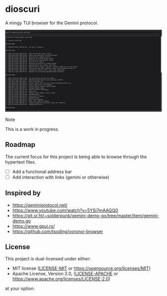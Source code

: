 # dioscuri

A mingy TUI browser for the Gemini protocol.

![dioscuri screenshot](./screenshot.png)

> [!NOTE]
> This is a work in progress.

## Roadmap

The current focus for this project is being able to browse through the hypertext files.

- [ ] Add a functional address bar
- [ ] Add interaction with links (gemini or otherwise)

## Inspired by

- https://geminiprotocol.net/
- https://www.youtube.com/watch?v=5YSj7mAAQQ0
- https://git.sr.ht/~solderpunk/gemini-demo-go/tree/master/item/gemini-demo.go
- https://www.gpui.rs/
- https://github.com/tsoding/voronoi-browser

## License

This project is dual-licensed under either:

- MIT license ([LICENSE-MIT](LICENSE-MIT) or https://opensource.org/licenses/MIT)
- Apache License, Version 2.0, ([LICENSE-APACHE](LICENSE-APACHE) or https://www.apache.org/licenses/LICENSE-2.0)

at your option.
